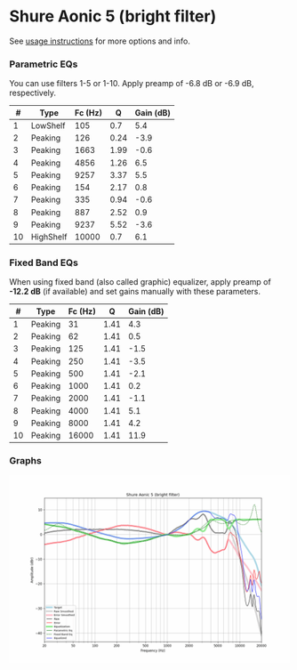 # Shure Aonic 5 (bright filter)
See [usage instructions](https://github.com/jaakkopasanen/AutoEq#usage) for more options and info.

### Parametric EQs
You can use filters 1-5 or 1-10. Apply preamp of -6.8 dB or -6.9 dB, respectively.

|   # | Type      |   Fc (Hz) |    Q |   Gain (dB) |
|-----|-----------|-----------|------|-------------|
|   1 | LowShelf  |       105 | 0.7  |         5.4 |
|   2 | Peaking   |       126 | 0.24 |        -3.9 |
|   3 | Peaking   |      1663 | 1.99 |        -0.6 |
|   4 | Peaking   |      4856 | 1.26 |         6.5 |
|   5 | Peaking   |      9257 | 3.37 |         5.5 |
|   6 | Peaking   |       154 | 2.17 |         0.8 |
|   7 | Peaking   |       335 | 0.94 |        -0.6 |
|   8 | Peaking   |       887 | 2.52 |         0.9 |
|   9 | Peaking   |      9237 | 5.52 |        -3.6 |
|  10 | HighShelf |     10000 | 0.7  |         6.1 |

### Fixed Band EQs
When using fixed band (also called graphic) equalizer, apply preamp of **-12.2 dB** (if available) and set gains manually with these parameters.

|   # | Type    |   Fc (Hz) |    Q |   Gain (dB) |
|-----|---------|-----------|------|-------------|
|   1 | Peaking |        31 | 1.41 |         4.3 |
|   2 | Peaking |        62 | 1.41 |         0.5 |
|   3 | Peaking |       125 | 1.41 |        -1.5 |
|   4 | Peaking |       250 | 1.41 |        -3.5 |
|   5 | Peaking |       500 | 1.41 |        -2.1 |
|   6 | Peaking |      1000 | 1.41 |         0.2 |
|   7 | Peaking |      2000 | 1.41 |        -1.1 |
|   8 | Peaking |      4000 | 1.41 |         5.1 |
|   9 | Peaking |      8000 | 1.41 |         4.2 |
|  10 | Peaking |     16000 | 1.41 |        11.9 |

### Graphs
![](./Shure%20Aonic%205%20(bright%20filter).png)
